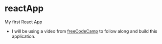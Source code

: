 # reactApp
My first React App
- I will be using a video from [freeCodeCamp](https://youtu.be/CgkZ7MvWUAA?si=Yic7iTuw3WhlweMo) to follow along and build this application. 
